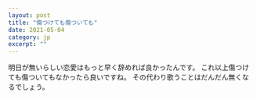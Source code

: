 ```yaml
---
layout: post
title: "傷つけても傷ついても" 
date: 2021-05-04   
category: jp
excerpt: ""
---
```


明日が無いらしい恋愛はもっと早く辞めれば良かったんです。
これ以上傷つけても傷ついてもなかったら良いですね。
その代わり歌うことはだんだん無くなるでしょう。
